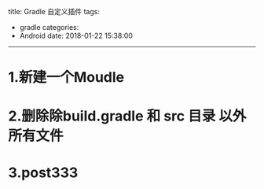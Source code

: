 title: Gradle 自定义插件
tags:
  - gradle
categories:
  - Android
date: 2018-01-22 15:38:00
---
# 1.新建一个Moudle
# 2.删除除build.gradle 和 src 目录 以外所有文件
# 3.post333